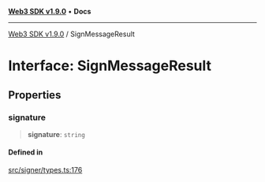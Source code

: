 [**Web3 SDK v1.9.0**](../README.md) • **Docs**

***

[Web3 SDK v1.9.0](../globals.md) / SignMessageResult

# Interface: SignMessageResult

## Properties

### signature

> **signature**: `string`

#### Defined in

[src/signer/types.ts:176](https://github.com/Mystic-Nayy/alephium-web3/blob/c1afd789a197ce5fe21f08c2965942090157c33d/packages/web3/src/signer/types.ts#L176)

